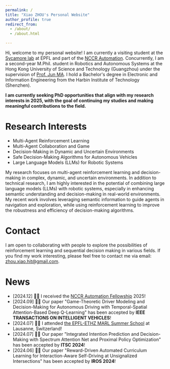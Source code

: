 ```yaml
---
permalink: /
title: "Xiao ZHOU's Personal Website"
author_profile: true
redirect_from: 
  - /about/
  - /about.html

---
```

Hi, welcome to my personal website! I am currently a visiting student at the <a href="https://www.epfl.ch/labs/sycamore/">Sycamore lab</a> at EPFL and part of the <a href="https://nccr-automation.ch/">NCCR Automation</a>. Concurrently, I am a second-year M.Phil. student in Robotics and Autonomous Systems at the Hong Kong University of Science and Technology (Guangzhou) under the supervision of <a href="https://personal.hkust-gz.edu.cn/junma/people-page.html">Prof. Jun MA</a>. I hold a Bachelor's degree in Electronic and Information Engineering from the Harbin Institute of Technology (Shenzhen). 

<b>I am currently seeking PhD opportunities that align with my research interests in 2025, with the goal of continuing my studies and making meaningful contributions to the field.</b>

Research Interests
===
* Multi-Agent Reinforcement Learning
* Multi-Agent Collaboration and Game
* Decision-Making in Dynamic and Uncertain Environments
* Safe Decision-Making Algorithms for Autonomous Vehicles
* Large Language Models (LLMs) for Robotic Systems
  
My research focuses on multi-agent reinforcement learning and decision-making in complex, dynamic, and uncertain environments. In addition to technical research, I am highly interested in the potential of combining large language models (LLMs) with robotic systems, especially in enhancing semantic understanding and decision-making in real-world environments. My recent work involves leveraging semantic information to guide agents in navigation and exploration, while using reinforcement learning to improve the robustness and efficiency of decision-making algorithms. 

Contact
===
I am open to collaborating with people to explore the possibilities of reinforcement learning and sequential decision making  in various fields. If you find my work interesting, please feel free to contact me via email: zhou.xiao.hit@gmail.com.

News
===
* [2024.12] 🎉🎉 I received the <a href="https://nccr-automation.ch/research-fellowship">NCCR Automation Fellowship</a> 2025!
* [2024.09] 🎉🎉 Our paper "Game-Theoretic Driver Modeling and Decision-Making for Autonomous Driving with Temporal-Spatial Attention-Based Deep Q-Learning" has been accepted by <b>IEEE TRANSACTIONS ON INTELLIGENT VEHICLES</b>!
* [2024.07] 🎉🎉 I attended <a href="https://sites.google.com/view/marl-school2024/home">the EPFL-ETHZ MARL Summer School</a> at Lausanne, Switzerland!
* [2024.07] 🎉🎉 Our paper "Integrated Intention Prediction and Decision-Making with Spectrum Attention Net and Proximal Policy Optimization" has been accepted by <b>ITSC 2024</b>!
* [2024.06] 🎉🎉 Our paper "Reward-Driven Automated Curriculum Learning for Interaction-Aware Self-Driving at Unsignalized Intersections" has been accepted by <b>IROS 2024</b>!

<script type="text/javascript" id="clustrmaps" src="//clustrmaps.com/map_v2.js?d=BxZ-CKuO9gVlhQ-hdBov2xZ1gMK9V9XKIhFKWr1q-nA&cl=ffffff&w=a"></script>

